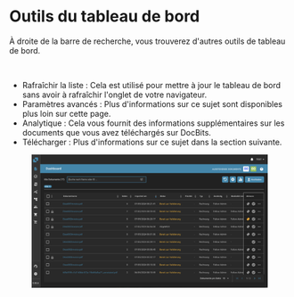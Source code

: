 # Outils du tableau de bord

À droite de la barre de recherche, vous trouverez d'autres outils de tableau de bord.

<figure><img src="https://lh7-us.googleusercontent.com/QJpUDLYSPYvsgwyxSkaOZr5w4mdqYbWeRSckuLSbJXkgPccyFzvVK9q5p-bjXlR-q69KVZ2o--XZQGH_nCU90Sj7RNuyC1g-hJYWZRpxxILYeaTpw4afrjbdM8iatt2plPde_QtFuz7JSV1NtunRSiw" alt="" width="375"><figcaption></figcaption></figure>

* Rafraîchir la liste : Cela est utilisé pour mettre à jour le tableau de bord sans avoir à rafraîchir l'onglet de votre navigateur.
* Paramètres avancés : Plus d'informations sur ce sujet sont disponibles plus loin sur cette page.
* Analytique : Cela vous fournit des informations supplémentaires sur les documents que vous avez téléchargés sur DocBits.
* Télécharger : Plus d'informations sur ce sujet dans la section suivante.

<figure><img src="../../.gitbook/assets/Bildschirmfoto 2024-05-07 um 22.00.32.png" alt=""><figcaption></figcaption></figure>
